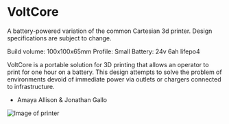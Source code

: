 # VoltCore

A battery-powered variation of the common Cartesian 3d printer. Design specifications are subject to change.

Build volume: 100x100x65mm
Profile: Small
Battery: 24v 6ah lifepo4

VoltCore is a portable solution for 3D printing that allows an operator to print for one hour on a battery. This design attempts to solve the problem of environments devoid of immediate power via outlets or chargers connected to infrastructure.

- Amaya Allison & Jonathan Gallo

![Image of printer](https://hc-cdn.hel1.your-objectstorage.com/s/v3/ddf94bcb580aa6795d702a5a3efe5105cf4569e1_screenshot_2025-04-16_232518.png)
